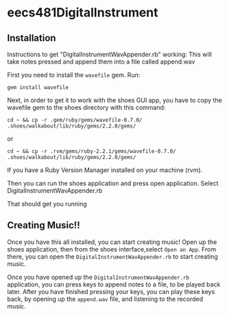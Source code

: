 # eecs481DigitalInstrument

## Installation
Instructions to get "DigitalInstrumentWavAppender.rb" working:
This will take notes pressed and append them into a file called append.wav

First you need to install the `wavefile` gem. Run:

`gem install wavefile`

Next, in order to get it to work with the shoes GUI app, you have to copy the wavefile gem to the shoes directory with this command:

`cd ~ && cp -r .gem/ruby/gems/wavefile-0.7.0/ .shoes/walkabout/lib/ruby/gems/2.2.0/gems/`

or

`cd ~ && cp -r .rvm/gems/ruby-2.2.1/gems/wavefile-0.7.0/ .shoes/walkabout/lib/ruby/gems/2.2.0/gems/`

If you have a Ruby Version Manager installed on your machine (rvm).

Then you can run the shoes application and press open application. Select DigitalInstrumentWavAppender.rb

That should get you running

## Creating Music!!

Once you have this all installed, you can start creating music! Open up the shoes application, then from the shoes interface,select `Open an App`. From there, you can open the `DigitalInstrumentWavAppender.rb` to start creating music.

Once you have opened up the `DigitalInstrumentWavAppender.rb` application, you can press keys to append notes to a file, to be played back later. After you have finished pressing your keys, you can play these keys back, by opening up the `append.wav` file, and listening to the recorded music.
